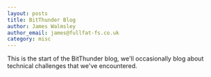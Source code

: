 ```yaml
---
layout: posts
title: BitThunder Blog
author: James Walmsley
author_email: james@fullfat-fs.co.uk
category: misc
---
```


This is the start of the BitThunder blog, we'll occasionally blog about technical challenges that
we've encountered.
